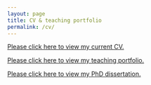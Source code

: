 ```yaml
---
layout: page
title: CV & teaching portfolio
permalink: /cv/
---
```


[Please click here to view my current CV.](../pdf/ramanna_cv_2020-03.pdf)

[Please click here to view my teaching
portfolio.](../pdf/ramanna_teaching_portfolio.pdf)

[Please click here to view my PhD
dissertation.](../pdf/ramanna_2005_dissertation.pdf)

